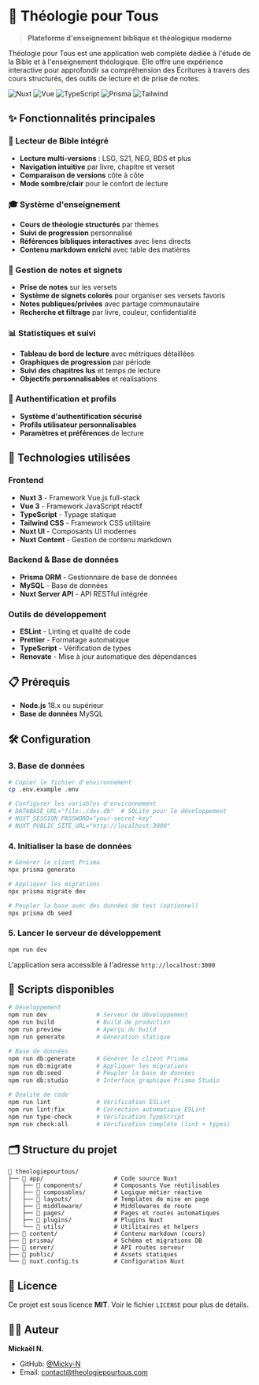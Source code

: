 # 🙏 Théologie pour Tous

> **Plateforme d'enseignement biblique et théologique moderne**

Théologie pour Tous est une application web complète dédiée à l'étude de la Bible et à l'enseignement théologique. Elle offre une expérience interactive pour approfondir sa compréhension des Écritures à travers des cours structurés, des outils de lecture et de prise de notes.

![Nuxt](https://img.shields.io/badge/Nuxt-3.x-00DC82?logo=nuxt.js&logoColor=white)
![Vue](https://img.shields.io/badge/Vue-3.x-4FC08D?logo=vue.js&logoColor=white)
![TypeScript](https://img.shields.io/badge/TypeScript-5.x-3178C6?logo=typescript&logoColor=white)
![Prisma](https://img.shields.io/badge/Prisma-ORM-2D3748?logo=prisma&logoColor=white)
![Tailwind](https://img.shields.io/badge/Tailwind-CSS-06B6D4?logo=tailwindcss&logoColor=white)

## ✨ Fonctionnalités principales

### 📖 Lecteur de Bible intégré
- **Lecture multi-versions** : LSG, S21, NEG, BDS et plus
- **Navigation intuitive** par livre, chapitre et verset
- **Comparaison de versions** côte à côte
- **Mode sombre/clair** pour le confort de lecture

### 🎓 Système d'enseignement
- **Cours de théologie structurés** par thèmes
- **Suivi de progression** personnalisé
- **Références bibliques interactives** avec liens directs
- **Contenu markdown enrichi** avec table des matières

### 📝 Gestion de notes et signets
- **Prise de notes** sur les versets
- **Système de signets colorés** pour organiser ses versets favoris
- **Notes publiques/privées** avec partage communautaire
- **Recherche et filtrage** par livre, couleur, confidentialité

### 📊 Statistiques et suivi
- **Tableau de bord de lecture** avec métriques détaillées
- **Graphiques de progression** par période
- **Suivi des chapitres lus** et temps de lecture
- **Objectifs personnalisables** et réalisations

### 🔐 Authentification et profils
- **Système d'authentification sécurisé**
- **Profils utilisateur personnalisables**
- **Paramètres et préférences** de lecture

## 🚀 Technologies utilisées

### Frontend
- **Nuxt 3** - Framework Vue.js full-stack
- **Vue 3** - Framework JavaScript réactif
- **TypeScript** - Typage statique
- **Tailwind CSS** - Framework CSS utilitaire
- **Nuxt UI** - Composants UI modernes
- **Nuxt Content** - Gestion de contenu markdown

### Backend & Base de données
- **Prisma ORM** - Gestionnaire de base de données
- **MySQL** - Base de données
- **Nuxt Server API** - API RESTful intégrée

### Outils de développement
- **ESLint** - Linting et qualité de code
- **Prettier** - Formatage automatique
- **TypeScript** - Vérification de types
- **Renovate** - Mise à jour automatique des dépendances

## 📋 Prérequis

- **Node.js** 18.x ou supérieur
- **Base de données** MySQL

## 🛠️ Configuration

### 3. Base de données
```bash
# Copier le fichier d'environnement
cp .env.example .env

# Configurer les variables d'environnement
# DATABASE_URL="file:./dev.db"  # SQLite pour le développement
# NUXT_SESSION_PASSWORD="your-secret-key"
# NUXT_PUBLIC_SITE_URL="http://localhost:3000"
```

### 4. Initialiser la base de données
```bash
# Générer le client Prisma
npx prisma generate

# Appliquer les migrations
npx prisma migrate dev

# Peupler la base avec des données de test (optionnel)
npx prisma db seed
```

### 5. Lancer le serveur de développement
```bash
npm run dev
```

L'application sera accessible à l'adresse `http://localhost:3000`

## 📝 Scripts disponibles

```bash
# Développement
npm run dev              # Serveur de développement
npm run build            # Build de production
npm run preview          # Aperçu du build
npm run generate         # Génération statique

# Base de données
npm run db:generate      # Générer le client Prisma
npm run db:migrate       # Appliquer les migrations
npm run db:seed          # Peupler la base de données
npm run db:studio        # Interface graphique Prisma Studio

# Qualité de code
npm run lint             # Vérification ESLint
npm run lint:fix         # Correction automatique ESLint
npm run type-check       # Vérification TypeScript
npm run check:all        # Vérification complète (lint + types)
```

## 🗂️ Structure du projet

```
📁 theologiepourtous/
├── 📁 app/                    # Code source Nuxt
│   ├── 📁 components/         # Composants Vue réutilisables
│   ├── 📁 composables/        # Logique métier réactive
│   ├── 📁 layouts/            # Templates de mise en page
│   ├── 📁 middleware/         # Middlewares de route
│   ├── 📁 pages/              # Pages et routes automatiques
│   ├── 📁 plugins/            # Plugins Nuxt
│   └── 📁 utils/              # Utilitaires et helpers
├── 📁 content/                # Contenu markdown (cours)
├── 📁 prisma/                 # Schéma et migrations DB
├── 📁 server/                 # API routes serveur
├── 📁 public/                 # Assets statiques
└── 📄 nuxt.config.ts          # Configuration Nuxt
```

## 📄 Licence

Ce projet est sous licence **MIT**. Voir le fichier `LICENSE` pour plus de détails.

## 👨‍💻 Auteur

**Mickaël N.**
- GitHub: [@Micky-N](https://github.com/Micky-N)
- Email: contact@theologiepourtous.com